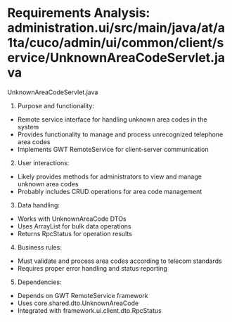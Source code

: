 # Requirements Analysis: administration.ui/src/main/java/at/a1ta/cuco/admin/ui/common/client/service/UnknownAreaCodeServlet.java

UnknownAreaCodeServlet.java
1. Purpose and functionality:
- Remote service interface for handling unknown area codes in the system
- Provides functionality to manage and process unrecognized telephone area codes
- Implements GWT RemoteService for client-server communication

2. User interactions:
- Likely provides methods for administrators to view and manage unknown area codes
- Probably includes CRUD operations for area code management

3. Data handling:
- Works with UnknownAreaCode DTOs
- Uses ArrayList for bulk data operations
- Returns RpcStatus for operation results

4. Business rules:
- Must validate and process area codes according to telecom standards
- Requires proper error handling and status reporting

5. Dependencies:
- Depends on GWT RemoteService framework
- Uses core.shared.dto.UnknownAreaCode
- Integrated with framework.ui.client.dto.RpcStatus